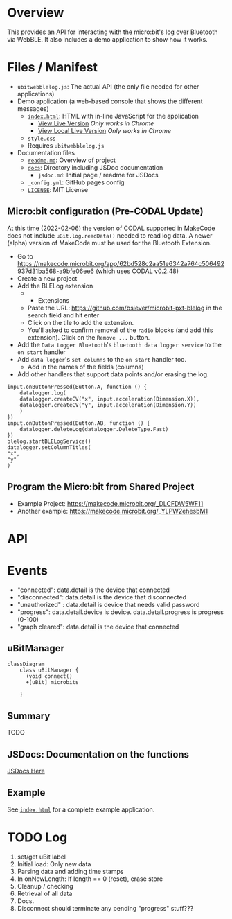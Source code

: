 
# Overview

This provides an API for interacting with the micro:bit's log over Bluetooth via WebBLE.  It also includes a demo application to show how it works.

# Files / Manifest

* `ubitwebblelog.js`: The actual API (the only file needed for other applications)
* Demo application (a web-based console that shows the different messages)
  * [`index.html`](https://github.com/bsiever/microbit-webblelog/blob/master/index.html):  HTML with in-line JavaScript for the application
    * [View Live Version](https://bsiever.github.io/microbit-webblelog/) *Only works in Chrome*
    * [View Local Live Version](./index.html) *Only works in Chrome*
  * `style.css`
  * Requires `ubitwebblelog.js`
* Documentation files
  * [`readme.md`](https://github.com/bsiever/microbit-webblelog/blob/master/readme.md): Overview of project
  * [`docs`](https://bsiever.github.io/microbit-webblelog/docs/): Directory including JSDoc documentation
    * `jsdoc.md`: Initial page / readme for JSDocs
  * `_config.yml`: GitHub pages config
  * [`LICENSE`](./LICENSE): MIT License

## Micro:bit configuration (Pre-CODAL Update)

At this time (2022-02-06) the version of CODAL supported in MakeCode does not include `uBit.log.readData()` needed to read log data.  A newer (alpha) version of MakeCode must be used for the Bluetooth Extension.

* Go to https://makecode.microbit.org/app/62bd528c2aa51e6342a764c506492937d31ba568-a9bfe06ee6 (which uses CODAL v0.2.48)
* Create a new project
* Add the BLELog extension
  * + Extensions
  * Paste the URL: https://github.com/bsiever/microbit-pxt-blelog in the search field and hit enter
  * Click on the tile to add the extension.
  * You'll asked to confirm removal of the `radio` blocks (and add this extension).  Click on the `Remove ...` button.
* Add the `Data Logger Bluetooth`'s `bluetooth data logger service` to the `on start` handler
* Add `data logger`'s `set columns` to the `on start` handler too.  
  * Add in the names of the fields (columns) 
* Add other handlers that support data points and/or erasing the log. 

```
input.onButtonPressed(Button.A, function () {
    datalogger.log(
    datalogger.createCV("x", input.acceleration(Dimension.X)),
    datalogger.createCV("y", input.acceleration(Dimension.Y))
    )
})
input.onButtonPressed(Button.AB, function () {
    datalogger.deleteLog(datalogger.DeleteType.Fast)
})
blelog.startBLELogService()
datalogger.setColumnTitles(
"x",
"y"
)
```

## Program the Micro:bit from Shared Project

* Example Project: https://makecode.microbit.org/_DLCFDW5WF11
* Another example: https://makecode.microbit.org/_YLPW2ehesbM1


# API

# Events 

* "connected":  data.detail is the device that connected
* "disconnected": data.detail is the device that disconnected
* "unauthorized" : data.detail is device that needs valid password
* "progress":  data.detail.device is device.  data.detail.progress is progress (0-100)
* "graph cleared":  data.detail is the device that connected


## uBitManager

```mermaid
classDiagram
    class uBitManager {
      +void connect()
      +[uBit] microbits

    }
```

## Summary

TODO

## JSDocs: Documentation on the functions

[JSDocs Here](https://bsiever.github.io/microbit-webblelog/docs/index.html)

## Example

See [`index.html`](./index.html) for a complete example application.


# TODO Log

1. set/get uBit label
2. Initial load: Only new data
3. Parsing data and adding time stamps
4. In onNewLength:  If length == 0 (reset), erase store 
5. Cleanup / checking
6. Retrieval of all data
7. Docs.
8. Disconnect should terminate any pending "progress" stuff???